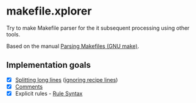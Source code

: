 # makefile.xplorer

Try to make Makefile parser for the it subsequent processing using other tools.

Based on the manual [Parsing Makefiles (GNU make)](https://www.gnu.org/software/make/manual/html_node/Parsing-Makefiles.html).

## Implementation goals

- [x] [Splitting long lines](https://www.gnu.org/software/make/manual/html_node/Splitting-Lines.html) ([ignoring recipe lines](https://www.gnu.org/software/make/manual/html_node/Splitting-Recipe-Lines.html))
- [x] [Comments](https://www.gnu.org/software/make/manual/html_node/Makefile-Contents.html)
- [x] Explicit rules - [Rule Syntax](https://www.gnu.org/software/make/manual/html_node/Rule-Syntax.html)

